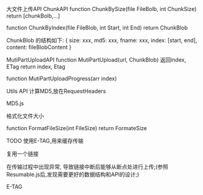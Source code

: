 大文件上传API
ChunkAPI
function ChunkBySize(file FileBolb, int ChunkSize)
return [chunkBolb,...]

function ChunkByIndex(file FileBlob, int Start, int End) return ChunkBlob

ChunkBlob 的结构如下: { size: xxx, md5: xxx, fname: xxx, index: [start, end], content: fileBlobContent }

MutiPartUploadAPI
function MutiPartUpload(url, ChunkBlob) 返回index, ETag return index, Etag

function MutiPartUploadProgress(arr index)

Utils API
计算MD5,放在RequestHeaders

MD5.js

格式化文件大小

function FormatFileSize(int FileSize) return FormateSize

TODO
使用E-TAG,用来缓存传输

复用一个链接

在传输过程中出现异常, 导致链接中断后能够从断点处进行上传;(参照Resumable.js后,发现需要更好的数据结构和API的设计;)

E-TAG